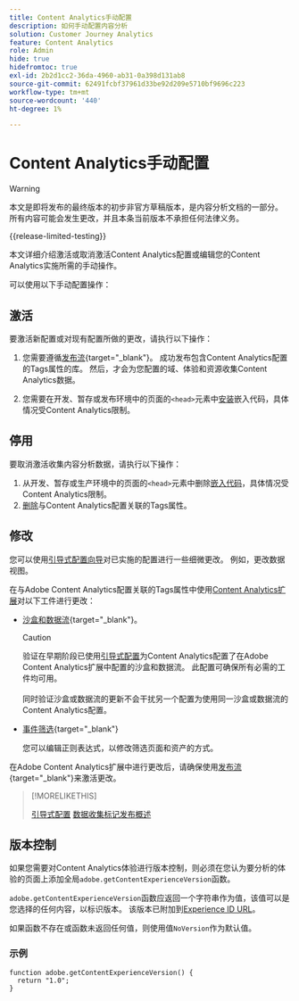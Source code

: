 ```yaml
---
title: Content Analytics手动配置
description: 如何手动配置内容分析
solution: Customer Journey Analytics
feature: Content Analytics
role: Admin
hide: true
hidefromtoc: true
exl-id: 2b2d1cc2-36da-4960-ab31-0a398d131ab8
source-git-commit: 62491fcbf37961d33be92d209e5710bf9696c223
workflow-type: tm+mt
source-wordcount: '440'
ht-degree: 1%

---
```


# Content Analytics手动配置

>[!WARNING]
>
>本文是即将发布的最终版本的初步非官方草稿版本，是内容分析文档的一部分。 所有内容可能会发生更改，并且本条当前版本不承担任何法律义务。
>

{{release-limited-testing}}

本文详细介绍激活或取消激活Content Analytics配置或编辑您的Content Analytics实施所需的手动操作。

可以使用以下手动配置操作：

## 激活

要激活新配置或对现有配置所做的更改，请执行以下操作：

1. 您需要遵循[发布流](https://experienceleague.adobe.com/en/docs/experience-platform/tags/publish/overview){target="_blank"}。 成功发布包含Content Analytics配置的Tags属性的库。 然后，才会为您配置的域、体验和资源收集Content Analytics数据。

1. 您需要在开发、暂存或发布环境中的页面的`<head>`元素中[安装](https://experienceleague.adobe.com/en/docs/experience-platform/tags/publish/environments/environments#installation)嵌入代码，具体情况受Content Analytics限制。


## 停用

要取消激活收集内容分析数据，请执行以下操作：

1. 从开发、暂存或生产环境中的页面的`<head>`元素中删除[嵌入代码](https://experienceleague.adobe.com/en/docs/experience-platform/tags/publish/environments/environments)，具体情况受Content Analytics限制。
1. [删除](https://experienceleague.adobe.com/en/docs/experience-platform/tags/publish/overview)与Content Analytics配置关联的Tags属性。



## 修改

您可以使用[引导式配置向导](guided.md)对已实施的配置进行一些细微更改。 例如，更改数据视图。

在与Adobe Content Analytics配置关联的Tags属性中使用[Content Analytics扩展](https://experienceleague.adobe.com/en/docs/experience-platform/tags/extensions/client/content-analytics/overview)对以下工件进行更改：

* [沙盒和数据流](https://experienceleague.adobe.com/en/docs/experience-platform/tags/extensions/client/content-analytics/overview#configure-datastreams){target="_blank"}。

  >[!CAUTION]
  >
  >验证在早期阶段已使用[引导式配置](guided.md)为Content Analytics配置了在Adobe Content Analytics扩展中配置的沙盒和数据流。 此配置可确保所有必需的工件均可用。<br/><br/>同时验证沙盒或数据流的更新不会干扰另一个配置为使用同一沙盒或数据流的Content Analytics配置。
  >

* [事件筛选](https://experienceleague.adobe.com/en/docs/experience-platform/tags/extensions/client/content-analytics/overview#configure-event-filtering){target="_blank"}

  您可以编辑正则表达式，以修改筛选页面和资产的方式。


在Adobe Content Analytics扩展中进行更改后，请确保使用[发布流](https://experienceleague.adobe.com/en/docs/experience-platform/tags/publish/overview){target="_blank"}来激活更改。



>[!MORELIKETHIS]
>
>[引导式配置](guided.md)
>[数据收集标记发布概述](https://experienceleague.adobe.com/en/docs/experience-platform/tags/publish/overview)
>


## 版本控制

如果您需要对Content Analytics体验进行版本控制，则必须在您认为要分析的体验的页面上添加全局`adobe.getContentExperienceVersion`函数。

`adobe.getContentExperienceVersion`函数应返回一个字符串作为值，该值可以是您选择的任何内容，以标识版本。 该版本已附加到[Experience ID URL](/help/content-analytics/report/components.md#experience-metadata)。

如果函数不存在或函数未返回任何值，则使用值`NoVersion`作为默认值。

### 示例

```
function adobe.getContentExperienceVersion() {
  return "1.0";
}
```
